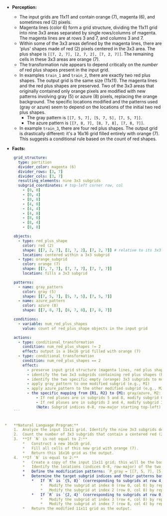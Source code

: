 *   **Perception:**
    *   The input grids are 11x11 and contain orange (7), magenta (6), and sometimes red (2) pixels.
    *   Magenta lines (color 6) form a grid structure, dividing the 11x11 grid into nine 3x3 areas separated by single rows/columns of magenta. The magenta lines are at rows 3 and 7, and columns 3 and 7.
    *   Within some of the 3x3 areas defined by the magenta lines, there are 'plus' shapes made of red (2) pixels centered in the 3x3 area. The plus shape is `[[7, 2, 7], [2, 7, 2], [7, 2, 7]]`. The remaining cells in these 3x3 areas are orange (7).
    *   The transformation rule appears to depend critically on the *number* of red plus shapes present in the input grid.
    *   In examples `train_1` and `train_2`, there are exactly two red plus shapes. The output grid is the same size (11x11). The magenta lines and the red plus shapes are preserved. Two of the 3x3 areas that originally contained only orange pixels are modified with new patterns involving gray (5) or azure (8) pixels, replacing the orange background. The specific locations modified and the patterns used (gray or azure) seem to depend on the locations of the initial two red plus shapes.
        *   The gray pattern is `[[7, 5, 7], [5, 7, 5], [7, 5, 7]]`.
        *   The azure pattern is `[[7, 8, 7], [8, 7, 8], [7, 8, 7]]`.
    *   In example `train_3`, there are four red plus shapes. The output grid is drastically different: it's a 16x16 grid filled entirely with orange (7). This suggests a conditional rule based on the count of red shapes.

*   **Facts:**
    
```yaml
    grid_structure:
      type: partition
      divider_color: magenta (6)
      divider_rows: [3, 7]
      divider_cols: [3, 7]
      resulting_elements: nine 3x3 subgrids
      subgrid_coordinates: # top-left corner row, col
        - [0, 0]
        - [0, 4]
        - [0, 8]
        - [4, 0]
        - [4, 4]
        - [4, 8]
        - [8, 0]
        - [8, 4]
        - [8, 8]

    objects:
      - type: red_plus_shape
        color: red (2)
        shape: [[7, 2, 7], [2, 7, 2], [7, 2, 7]] # relative to its 3x3 subgrid
        location: centered within a 3x3 subgrid
      - type: orange_subgrid
        color: orange (7)
        shape: [[7, 7, 7], [7, 7, 7], [7, 7, 7]]
        location: fills a 3x3 subgrid

    patterns:
      - name: gray_pattern
        color: gray (5)
        shape: [[7, 5, 7], [5, 7, 5], [7, 5, 7]]
      - name: azure_pattern
        color: azure (8)
        shape: [[7, 8, 7], [8, 7, 8], [7, 8, 7]]

    conditions:
      - variable: num_red_plus_shapes
        value: count of red_plus_shape objects in the input grid

    actions:
      - type: conditional_transformation
        condition: num_red_plus_shapes != 2
        effect: output is a 16x16 grid filled with orange (7)
      - type: conditional_transformation
        condition: num_red_plus_shapes == 2
        effect:
          - preserve input grid structure (magenta lines, red plus shapes)
          - identify the two 3x3 subgrids containing red plus shapes (R1, R2)
          - identify the two specific empty (orange) 3x3 subgrids to modify (M1, M2) based on the locations of R1 and R2
          - apply gray_pattern to one modified subgrid (e.g., M1)
          - apply azure_pattern to the other modified subgrid (e.g., M2)
          - the specific mapping from {R1, R2} to {M1: gray/azure, M2: azure/gray} is determined by the examples:
              - If red pluses are in subgrids 5 and 8, modify subgrid 0 with gray_pattern and subgrid 2 with azure_pattern.
              - If red pluses are in subgrids 2 and 4, modify subgrid 3 with azure_pattern and subgrid 7 with gray_pattern.
              (Note: Subgrid indices 0-8, row-major starting top-left)
    ```


*   **Natural Language Program:**
    1.  Analyze the input 11x11 grid. Identify the nine 3x3 subgrids demarcated by the magenta (6) lines at rows 3, 7 and columns 3, 7.
    2.  Count the number of 3x3 subgrids that contain a centered red (2) plus shape. Let this count be `N`.
    3.  **If `N` is not equal to 2:**
        *   Construct a new 16x16 grid.
        *   Fill all cells of this new grid with orange (7).
        *   Return this 16x16 grid as the output.
    4.  **If `N` is equal to 2:**
        *   Create a copy of the input 11x11 grid; this will be the basis for the output grid.
        *   Identify the locations (indices 0-8, row-major) of the two subgrids containing the red plus shapes. Let this set of indices be `R`.
        *   Define the modification patterns: `P_gray = [[7, 5, 7], [5, 7, 5], [7, 5, 7]]` and `P_azure = [[7, 8, 7], [8, 7, 8], [7, 8, 7]]`.
        *   Determine the target subgrid indices and their patterns based on the set `R`:
            *   If `R` is `{5, 8}` (corresponding to subgrids at row 4, col 8 and row 8, col 8), then:
                *   Modify the subgrid at index 0 (row 0, col 0) by replacing its contents with `P_gray`.
                *   Modify the subgrid at index 2 (row 0, col 8) by replacing its contents with `P_azure`.
            *   If `R` is `{2, 4}` (corresponding to subgrids at row 0, col 8 and row 4, col 4), then:
                *   Modify the subgrid at index 3 (row 4, col 0) by replacing its contents with `P_azure`.
                *   Modify the subgrid at index 7 (row 8, col 4) by replacing its contents with `P_gray`.
        *   Return the modified 11x11 grid as the output.